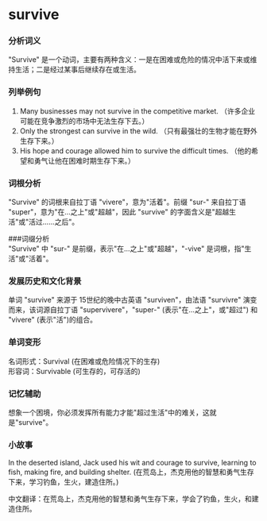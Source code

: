 # survive

### 分析词义

  

"Survive" 是一个动词，主要有两种含义：一是在困难或危险的情况中活下来或维持生活；二是经过某事后继续存在或生活。

  

### 列举例句

  

1.  Many businesses may not survive in the competitive market. （许多企业可能在竞争激烈的市场中无法生存下去。）
2.  Only the strongest can survive in the wild. （只有最强壮的生物才能在野外生存下来。）
3.  His hope and courage allowed him to survive the difficult times. （他的希望和勇气让他在困难时期生存下来。）

  

### 词根分析

  

"Survive" 的词根来自拉丁语 "vivere"，意为"活着"。前缀 "sur-" 来自拉丁语 "super"，意为"在...之上"或"超越"，因此 "survive" 的字面含义是"超越生活"或"活过......之后"。

  

###词缀分析  
"Survive" 中 "sur-" 是前缀，表示"在...之上"或"超越"，"-vive" 是词根，指"生活"或"活着"。

  

### 发展历史和文化背景

  

单词 "survive" 来源于 15世纪的晚中古英语 "surviven"，由法语 "survivre" 演变而来，该词源自拉丁语 "supervivere"，"super-" (表示"在...之上"，或"超过") 和 "vivere" (表示"活")的组合。

  

### 单词变形

  

名词形式：Survival (在困难或危险情况下的生存)  
形容词：Survivable (可生存的，可存活的)

  

### 记忆辅助

  

想象一个困境，你必须发挥所有能力才能"超过生活"中的难关，这就是"survive"。

  

### 小故事

  

In the deserted island, Jack used his wit and courage to survive, learning to fish, making fire, and building shelter. (在荒岛上，杰克用他的智慧和勇气生存下来，学习钓鱼，生火，建造住所。)

  

中文翻译：在荒岛上，杰克用他的智慧和勇气生存下来，学会了钓鱼，生火，和建造住所。
